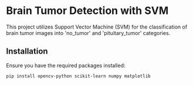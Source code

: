 
# Brain Tumor Detection with SVM

This project utilizes Support Vector Machine (SVM) for the classification of brain tumor images into 'no_tumor' and 'pituitary_tumor' categories. 

## Installation

Ensure you have the required packages installed:

```bash
pip install opencv-python scikit-learn numpy matplotlib
